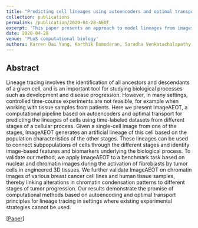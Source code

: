 ```yaml
---
title: "Predicting cell lineages using autoencoders and optimal transport"
collection: publications
permalink: /publication/2020-04-28-AEOT
excerpt: 'This paper presents an approach to model lineages from images:ImageAEOT.'
date: 2020-04-28
venue: 'PLoS computational biology'
authors: Karren Dai Yang, Karthik Damodaran, Saradha Venkatachalapathy, Ali C Soylemezoglu, GV Shivashankar, Caroline Uhler
---
```

## Abstract
Lineage tracing involves the identification of all ancestors and descendants of a given cell, and is an important tool for studying biological processes such as development and disease progression. However, in many settings, controlled time-course experiments are not feasible, for example when working with tissue samples from patients. Here we present ImageAEOT, a computational pipeline based on autoencoders and optimal transport for predicting the lineages of cells using time-labeled datasets from different stages of a cellular process. Given a single-cell image from one of the stages, ImageAEOT generates an artificial lineage of this cell based on the population characteristics of the other stages. These lineages can be used to connect subpopulations of cells through the different stages and identify image-based features and biomarkers underlying the biological process. To validate our method, we apply ImageAEOT to a benchmark task based on nuclear and chromatin images during the activation of fibroblasts by tumor cells in engineered 3D tissues. We further validate ImageAEOT on chromatin images of various breast cancer cell lines and human tissue samples, thereby linking alterations in chromatin condensation patterns to different stages of tumor progression. Our results demonstrate the promise of computational methods based on autoencoding and optimal transport principles for lineage tracing in settings where existing experimental strategies cannot be used.

[[Paper](https://journals.plos.org/ploscompbiol/article?id=10.1371/journal.pcbi.1007828)]
